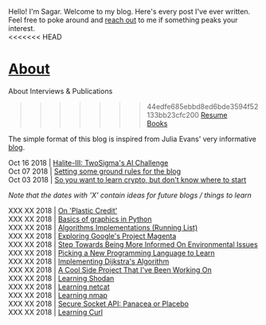 Hello! I'm Sagar. Welcome to my blog. Here's every post I've ever written. Feel free to poke around and [reach out](mailto:sagar314p@gmail.com) to me if something peaks your interest.  
<<<<<<< HEAD

[About](/blog/about.md)  
=======
  
About
Interviews & Publications
>>>>>>> 44edfe685ebbd8ed6bde3594f52133bb23cfc200
[Resume](/blog/Resume.pdf)  
[Books](/blog/books.md)

The simple format of this blog is inspired from Julia Evans' very informative [blog](https://jvns.ca/).  

Oct 16  2018 | [Halite-III: TwoSigma's AI Challenge](/blog/halite3.md)  
Oct 07  2018 | [Setting some ground rules for the blog](/blog/ground_rules.md)  
Oct 03  2018 | [So you want to learn crypto, but don't know where to start](/blog/cryptopals.md)  

*Note that the dates with 'X' contain ideas for future blogs / things to learn*  

XXX XX  2018 | [On 'Plastic Credit'](/blog/plasticcredit.md)  
XXX XX  2018 | [Basics of graphics in Python](/blog/pyqt.md)  
XXX XX  2018 | [Algorithms Implementations (Running List)](/blog/implementAlgo.md)  
XXX XX  2018 | [Exploring Google's Project Magenta](/blog/magenta.md)  
XXX XX  2018 | [Step Towards Being More Informed On Environmental Issues](/blog/environment.md)  
XXX XX  2018 | [Picking a New Programming Language to Learn](/blog/language1.md)  
XXX XX  2018 | [Implementing Dijkstra's Algorithm](/blog/dijkstra.md)  
XXX XX  2018 | [A Cool Side Project That I've Been Working On](/blog/quaternion.md)  
XXX XX  2018 | [Learning Shodan](/blog/shodan.md)  
XXX XX  2018 | [Learning netcat](/blog/netcat.md)  
XXX XX  2018 | [Learning nmap](/blog/nmap.md)  
XXX XX  2018 | [Secure Socket API: Panacea or Placebo](/blog/ssa.md)  
XXX XX  2018 | [Learning Curl](/blog/curl.md)  
